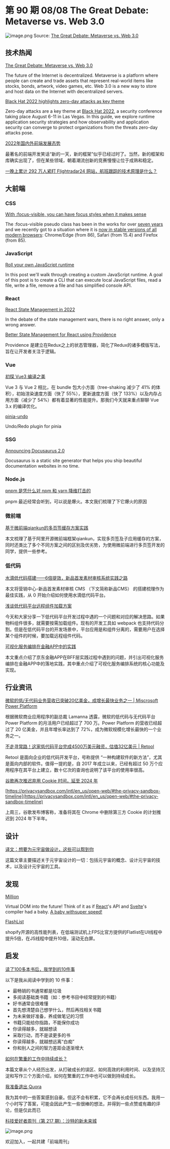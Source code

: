 # 第 90 期 08/08 The Great Debate: Metaverse vs. Web 3.0
![image.png](https://cdn.nlark.com/yuque/0/2022/png/85771/1659883417741-21bcfa4f-7c8a-4471-9fc7-18d2dc8d47ce.png#clientId=u9919fc43-0713-4&crop=0&crop=0&crop=1&crop=1&from=paste&height=432&id=u3f06b0fd&margin=%5Bobject%20Object%5D&name=image.png&originHeight=864&originWidth=1536&originalType=binary&ratio=1&rotation=0&showTitle=false&size=900041&status=done&style=none&taskId=ud105ce6a-d03e-4a7a-9d51-2875aec430f&title=&width=768)
Source: [The Great Debate: Metaverse vs. Web 3.0](https://www.techpeak.co/the-great-debate-metaverse-vs-web-3-0/)
## 技术热闻
[The Great Debate: Metaverse vs. Web 3.0](https://www.techpeak.co/the-great-debate-metaverse-vs-web-3-0/)

The future of the Internet is decentralized. Metaverse is a platform where people can create and trade assets that represent real-world items like stocks, bonds, artwork, video games, etc. Web 3.0 is a new way to store and host data on the Internet with decentralized servers.

[Black Hat 2022 highlights zero-day attacks as key theme](https://www.dynatrace.com/news/blog/black-hat-2022-highlights-zero-day-attacks/)

Zero-day attacks are a key theme at [Black Hat 2022](https://www.blackhat.com/us-22/), a security conference taking place August 6-11 in Las Vegas. In this guide, we explore runtime application security strategies and how observability and application security can converge to protect organizations from the threats zero-day attacks pose.

[2022年国内外前端发展态势](https://mp.weixin.qq.com/s/WIPUiKo4HRRozB--XBZGpA)

最著名的前端开发笑话“新的一天，新的框架”似乎已经过时了。当然，新的框架和库确实出现了，但在某些领域，朝着潮流创新的竞赛慢慢让位于成熟和稳定。

[一晚上累计 292 万人紧盯 Flightradar24 网站，航班跟踪的技术原理是什么？](https://mp.weixin.qq.com/s/x1GqMzpj_K0s2QFK7KQe9w)


## 大前端
### CSS
[With :focus-visible, you can have focus styles when it makes sense](https://hidde.blog/focus-visible-more-than-keyboard/)

The :focus-visible pseudo class has been in the works for over [seven years](https://github.com/WICG/focus-visible/commit/bb8c3a5ea593a0a77aee958450e9b79d0ca62f8b) and we recently got to a situation where it is [now in stable versions of all modern browsers](https://caniuse.com/?search=focus-visible): Chrome/Edge (from 86), Safari (from 15.4) and Firefox (from 85).

### JavaScript
[Roll your own JavaScript runtime](https://deno.com/blog/roll-your-own-javascript-runtime)

In this post we'll walk through creating a custom JavaScript runtime. A goal of this post is to create a CLI that can execute local JavaScript files, read a file, write a file, remove a file and has simplified console API.

### React
[React State Management in 2022](https://medium.com/@pitis.radu/react-state-management-in-2022-345c87922479)

In the debate of the state management wars, there is no right answer, only a wrong answer.

[Better State Management for React using Providence](https://opencraft.com/blog/better-state-management-for-react-using-providence/)

Providence 是建立在Redux之上的状态管理器，简化了Redux的诸多模版写法，旨在让开发者关注于逻辑。

### Vue
[初探 Vue3 编译之美](https://mp.weixin.qq.com/s/teFxhgzag8k5EXVnccdMkA)

Vue 3 与 Vue 2 相比，在 bundle 包大小方面（tree-shaking 减少了 41% 的体积），初始渲染速度方面（快了 55%），更新速度方面（快了 133%）以及内存占用方面（减少了 54%）都有着显著的性能提升。那我们今天就来重点聊聊 Vue 3.x 的编译优化。

[pinia-undo](https://github.com/wobsoriano/pinia-undo)

Undo/Redo plugin for pinia

### SSG
[Announcing Docusaurus 2.0](https://docusaurus.io/blog/2022/08/01/announcing-docusaurus-2.0)

Docusaurus is a static site generator that helps you ship beautiful documentation websites in no time.

### Node.js
[pnpm 是凭什么对 npm 和 yarn 降维打击的](https://mp.weixin.qq.com/s/bLthdXlmu8wtC3ScAaZ3Kg)

pnpm 最近经常会听到，可以说是爆火。本文我们梳理了下它爆火的原因

### 微前端
[基于微前端qiankun的多页签缓存方案实践](https://mp.weixin.qq.com/s/qW0oEQYzT7DN4MfTBDlwXw)

本文梳理了基于阿里开源微前端框架qiankun，实现多页签及子应用缓存的方案，同时还类比了多个不同方案之间的区别及优劣势，为使用微前端进行多页签开发的同学，提供一些参考。

### 低代码
[水滴低代码搭建——6倍提效，新品首发素材审核系统实践之路](https://mp.weixin.qq.com/s/W1wQKpMJ8vlMId6-iWR9HQ)

本文将营销中心-新品首发素材审核 CMS （下文简称新品CMS） 的搭建梳理作为最佳实践，从 0 开始介绍如何使用水滴低代码平台。

[浅谈低代码平台远程组件加载方案](https://mp.weixin.qq.com/s/cBWFpDdGutow59RpeSALAA)

今天和大家分享一下低代码平台开发过程中遇的一个问题和对应的解决思路。如果物料组件很多，就需要按需加载组件。现有的开发工具如 webpack 也支持代码分割。但是在低代码平台的开发场景中，平台应用是和组件分离的，需要用户在选择某个组件的时候，要加载远程组件代码。

[可视化服务编排在金融APP中的实践](https://mp.weixin.qq.com/s/5oN9JqWN7n-4Zv6B9K8kWQ)

本文重点介绍了京东金融APP在BFF层实践过程中遇到的问题，并引出可视化服务编排在金融APP中的落地实践，其中重点介绍了可视化服务编排系统的核心功能及实现。

## 行业资讯
[微软的低/无代码业务营收已突破20亿美金，成增长最快业务之一 | Miscrosoft Power Platform](https://mp.weixin.qq.com/s/YSTaQQywqYOIkiIRuCv4CA)

根据微软商业应用程序的副总裁 Lamanna 透露，微软的低代码与无代码平台 Power Platform 的月活用户已经超过了 700 万。Power Platform 的营收已经超过了 20 亿美金，并且年增长率达到了 72%，成为微软规模化增长最快的一个业务之一。

[不走寻常路！这家低代码平台完成4500万美元融资，估值32亿美元 | Retool](https://www.toutiao.com/article/7127107013867356684/)

Retool 是面向企业的低代码开发平台，号称提供 “一种构建软件的新方法”，尤其是面向内部的软件。值得一提的是，自 2017 年成立以来，已经有超过 50 万个应用程序在其平台上建立，数十亿次的查询也说明了该平台的使用率很高。

[谷歌再次推迟弃用 Cookie 时间，延至 2024 年](https://mp.weixin.qq.com/s/80hO1rxNkvmlhDUolP12xA)


[https://privacysandbox.com/intl/en_us/open-web/#the-privacy-sandbox-timeline](https://privacysandbox.com/intl/en_us/open-web/#the-privacy-sandbox-timeline)

上周三，谷歌发布博客称，准备将其在 Chrome 中删除第三方 Cookie 的计划推迟到 2024 年下半年。

## 设计
[译文：想要为元宇宙做设计，这些可以帮到你](https://mp.weixin.qq.com/s/3nayZbARY6ZdtVPAvZfvlg)

这篇文章主要描述关于元宇宙设计的一切：包括元宇宙的概念、设计元宇宙的技术，以及设计元宇宙的工具。

## 发现
[Million](https://millionjs.org/)

Virtual DOM into the future! Think of it as if [React](https://preactjs.com/)'s API and [Svelte](https://svelte.dev/)'s compiler had a baby. [A baby withsuper speed!](https://millionjs.org/benchmarks)

[FlashList](https://shopify.github.io/flash-list/docs/)

shopify开源的高性能列表，在低端测试机上FPS比官方提供的Flatlist在UI线程中提升5倍，在JS线程中提升10倍，滚动无白屏。

## 启发
[读了100多本书后，我学到的10件事](https://www.36kr.com/p/1823089284558982)

以下是我从阅读中学到的 10 件事：

- 最畅销的书通常都是垃圾
- 多阅读基础类书籍（如：参考书目中经常提到的书籍）
- 好书通常会很难懂
- 首先想清楚自己想学什么，然后再找相关书籍
- 为未来做好准备，养成做笔记的习惯
- 书籍只能给你指路，不能保你成功
- 你读得越多，就越想读
- 采取行动，而不是读更多的书
- 你读得越多，就越想远离“白痴”
- 你和别人之间的智力差距会逐渐增大

[如何在繁重的工作中持续成长？](https://juejin.cn/post/7124180647958020104)

本篇文章从个人经历出发，从打破成长的误区、如何高效的利用时间、以及坚持沉淀和写作三个方面介绍，如何在繁重的工作中也可以做到持续成长。

[我准备退出 Quora](http://exquora.thoughtstorms.info/)

我为其中的一些答案感到自豪。但这不会有积累，它不会再长成任何东西。我用一个小时写了答案，可能会因此产生一些很棒的想法，并得到一些点赞或有趣的评论，但是仅此而已

[科技爱好者周刊（第 217 期）：沙特的新未来城](http://www.ruanyifeng.com/blog/2022/08/weekly-issue-217.html)

![image.png](https://cdn.nlark.com/yuque/0/2020/png/85771/1605930034828-7fc81343-651f-4a15-8465-eebe5a23cf61.png#crop=0&crop=0&crop=1&crop=1&height=31&id=C5Hpa&margin=%5Bobject%20Object%5D&name=image.png&originHeight=90&originWidth=2186&originalType=binary&ratio=1&rotation=0&showTitle=false&size=14325&status=done&style=none&title=&width=746)


欢迎加入，一起共建「前端周刊」


